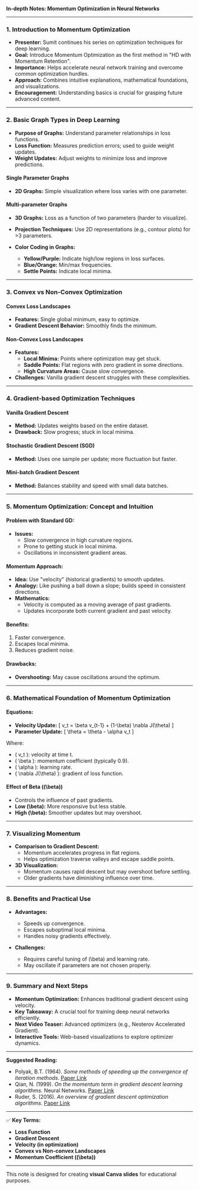 **In-depth Notes: Momentum Optimization in Neural Networks**

---

### **1. Introduction to Momentum Optimization**
- **Presenter:** Sumit continues his series on optimization techniques for deep learning.
- **Goal:** Introduce Momentum Optimization as the first method in "HD with Momentum Retention".
- **Importance:** Helps accelerate neural network training and overcome common optimization hurdles.
- **Approach:** Combines intuitive explanations, mathematical foundations, and visualizations.
- **Encouragement:** Understanding basics is crucial for grasping future advanced content.

---

### **2. Basic Graph Types in Deep Learning**
- **Purpose of Graphs:** Understand parameter relationships in loss functions.
- **Loss Function:** Measures prediction errors; used to guide weight updates.
- **Weight Updates:** Adjust weights to minimize loss and improve predictions.

#### **Single Parameter Graphs**
- **2D Graphs:** Simple visualization where loss varies with one parameter.

#### **Multi-parameter Graphs**
- **3D Graphs:** Loss as a function of two parameters (harder to visualize).
- **Projection Techniques:** Use 2D representations (e.g., contour plots) for >3 parameters.

- **Color Coding in Graphs:**
  - **Yellow/Purple:** Indicate high/low regions in loss surfaces.
  - **Blue/Orange:** Min/max frequencies.
  - **Settle Points:** Indicate local minima.

---

### **3. Convex vs Non-Convex Optimization**

#### **Convex Loss Landscapes**
- **Features:** Single global minimum, easy to optimize.
- **Gradient Descent Behavior:** Smoothly finds the minimum.

#### **Non-Convex Loss Landscapes**
- **Features:**
  - **Local Minima:** Points where optimization may get stuck.
  - **Saddle Points:** Flat regions with zero gradient in some directions.
  - **High Curvature Areas:** Cause slow convergence.
- **Challenges:** Vanilla gradient descent struggles with these complexities.

---

### **4. Gradient-based Optimization Techniques**

#### **Vanilla Gradient Descent**
- **Method:** Updates weights based on the entire dataset.
- **Drawback:** Slow progress; stuck in local minima.

#### **Stochastic Gradient Descent (SGD)**
- **Method:** Uses one sample per update; more fluctuation but faster.

#### **Mini-batch Gradient Descent**
- **Method:** Balances stability and speed with small data batches.

---

### **5. Momentum Optimization: Concept and Intuition**

#### **Problem with Standard GD:**
- **Issues:**
  - Slow convergence in high curvature regions.
  - Prone to getting stuck in local minima.
  - Oscillations in inconsistent gradient areas.

#### **Momentum Approach:**
- **Idea:** Use "velocity" (historical gradients) to smooth updates.
- **Analogy:** Like pushing a ball down a slope; builds speed in consistent directions.
- **Mathematics:**
  - Velocity is computed as a moving average of past gradients.
  - Updates incorporate both current gradient and past velocity.

#### **Benefits:**
1. Faster convergence.
2. Escapes local minima.
3. Reduces gradient noise.

#### **Drawbacks:**
- **Overshooting:** May cause oscillations around the optimum.

---

### **6. Mathematical Foundation of Momentum Optimization**

#### **Equations:**
- **Velocity Update:**
  \[ v_t = \beta v_{t-1} + (1-\beta) \nabla J(\theta) \]
- **Parameter Update:**
  \[ \theta = \theta - \alpha v_t \]

Where:
- \( v_t \): velocity at time t.
- \( \beta \): momentum coefficient (typically 0.9).
- \( \alpha \): learning rate.
- \( \nabla J(\theta) \): gradient of loss function.

#### **Effect of Beta (\(\beta\))**
- Controls the influence of past gradients.
- **Low \(\beta\):** More responsive but less stable.
- **High \(\beta\):** Smoother updates but may overshoot.

---

### **7. Visualizing Momentum**
- **Comparison to Gradient Descent:**
  - Momentum accelerates progress in flat regions.
  - Helps optimization traverse valleys and escape saddle points.
- **3D Visualization:**
  - Momentum causes rapid descent but may overshoot before settling.
  - Older gradients have diminishing influence over time.

---

### **8. Benefits and Practical Use**
- **Advantages:**
  - Speeds up convergence.
  - Escapes suboptimal local minima.
  - Handles noisy gradients effectively.

- **Challenges:**
  - Requires careful tuning of \(\beta\) and learning rate.
  - May oscillate if parameters are not chosen properly.

---

### **9. Summary and Next Steps**
- **Momentum Optimization:** Enhances traditional gradient descent using velocity.
- **Key Takeaway:** A crucial tool for training deep neural networks efficiently.
- **Next Video Teaser:** Advanced optimizers (e.g., Nesterov Accelerated Gradient).
- **Interactive Tools:** Web-based visualizations to explore optimizer dynamics.

---

**Suggested Reading:**
- Polyak, B.T. (1964). *Some methods of speeding up the convergence of iteration methods*. [Paper Link](https://doi.org/10.1007/BF00963082)
- Qian, N. (1999). *On the momentum term in gradient descent learning algorithms*. Neural Networks. [Paper Link](https://doi.org/10.1016/S0893-6080(98)00116-6)
- Ruder, S. (2016). *An overview of gradient descent optimization algorithms*. [Paper Link](https://arxiv.org/abs/1609.04747)

---

✅ **Key Terms:**
- **Loss Function**
- **Gradient Descent**
- **Velocity (in optimization)**
- **Convex vs Non-convex Landscapes**
- **Momentum Coefficient (\(\beta\))**

---

This note is designed for creating **visual Canva slides** for educational purposes.

